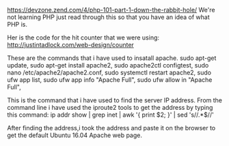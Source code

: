 https://devzone.zend.com/4/php-101-part-1-down-the-rabbit-hole/
We're not learning PHP just read through this so that you have an idea of what PHP is.

Her is the code for the hit counter that we were using: http://justintadlock.com/web-design/counter

These are the commands that i have used to insatall apache.
sudo apt-get update,
sudo apt-get install apache2,
sudo apache2ctl configtest,
sudo nano /etc/apache2/apache2.conf,
sudo systemctl restart apache2,
sudo ufw app list,
sudo ufw app info "Apache Full",
sudo ufw allow in "Apache Full",

This is the command that i have used to find the server IP address.
From the command line i have used the iproute2 tools to get the address by typing this command:
ip addr show | grep inet | awk '{ print $2; }' | sed 's/\/.*$//'

After finding the address,i took the address and paste it on the browser to get the default Ubuntu 16.04 Apache web page.
